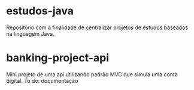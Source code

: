 # estudos-java

Repositório com a finalidade de centralizar projetos de estudos baseados na linguagem Java.

# banking-project-api
Mini projeto de uma api utilizando padrão MVC que simula uma conta digital.
To do: documentação

